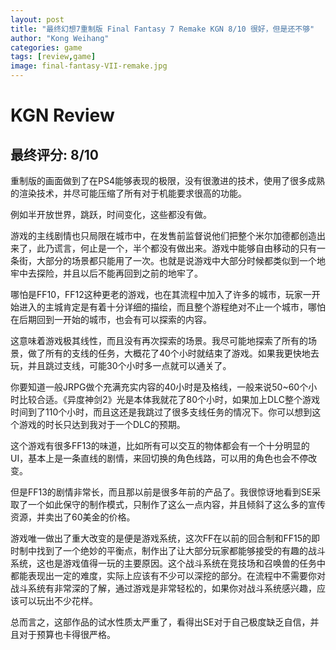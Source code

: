 ```yaml
---
layout: post
title: "最终幻想7重制版 Final Fantasy 7 Remake KGN 8/10 很好，但是还不够"
author: "Kong Weihang"
categories: game
tags: [review,game]
image: final-fantasy-VII-remake.jpg
---
```


# KGN Review

## 最终评分: 8/10

重制版的画面做到了在PS4能够表现的极限，没有很激进的技术，使用了很多成熟的渲染技术，并尽可能压缩了所有对于机能要求很高的功能。

例如半开放世界，跳跃，时间变化，这些都没有做。

游戏的主线剧情也只局限在城市中，在发售前监督说他们把整个米尔加德都创造出来了，此乃谎言，何止是一个，半个都没有做出来。游戏中能够自由移动的只有一条街，大部分的场景都只能用了一次。也就是说游戏中大部分时候都类似到一个地牢中去探险，并且以后不能再回到之前的地牢了。

哪怕是FF10，FF12这种更老的游戏，也在其流程中加入了许多的城市，玩家一开始进入的主城肯定是有着十分详细的描绘，而且整个游程绝对不止一个城市，哪怕在后期回到一开始的城市，也会有可以探索的内容。

这意味着游戏极其线性，而且没有再次探索的场景。我尽可能地探索了所有的场景，做了所有的支线的任务，大概花了40个小时就结束了游戏。如果我更快地去玩，并且跳过支线，可能30个小时多一点就可以通关了。

你要知道一般JRPG做个充满充实内容的40小时是及格线，一般来说50~60个小时比较合适。《异度神剑2》光是本体我就花了80个小时，如果加上DLC整个游戏时间到了110个小时，而且这还是我跳过了很多支线任务的情况下。你可以想到这个游戏的时长只达到我对于一个DLC的预期。

这个游戏有很多FF13的味道，比如所有可以交互的物体都会有一个十分明显的UI，基本上是一条直线的剧情，来回切换的角色线路，可以用的角色也会不停改变。

但是FF13的剧情非常长，而且那以前是很多年前的产品了。我很惊讶地看到SE采取了一个如此保守的制作模式，只制作了这么一点内容，并且倾斜了这么多的宣传资源，并卖出了60美金的价格。

游戏唯一做出了重大改变的是便是游戏系统，这次FF在以前的回合制和FF15的即时制中找到了一个绝妙的平衡点，制作出了让大部分玩家都能够接受的有趣的战斗系统，这也是游戏值得一玩的主要原因。这个战斗系统在竞技场和召唤兽的任务中都能表现出一定的难度，实际上应该有不少可以深挖的部分。在流程中不需要你对战斗系统有非常深的了解，通过游戏是非常轻松的，如果你对战斗系统感兴趣，应该可以玩出不少花样。

总而言之，这部作品的试水性质太严重了，看得出SE对于自己极度缺乏自信，并且对于预算也卡得很严格。